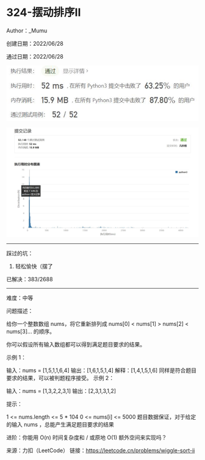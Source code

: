 # 324-摆动排序II

Author：_Mumu

创建日期：2022/06/28

通过日期：2022/06/28

![](./通过截图2.jpg)

![](./通过截图1.jpg)

*****

踩过的坑：

1. 轻松愉快（摆了

已解决：383/2688

*****

难度：中等

问题描述：

给你一个整数数组 nums，将它重新排列成 nums[0] < nums[1] > nums[2] < nums[3]... 的顺序。

你可以假设所有输入数组都可以得到满足题目要求的结果。

 

示例 1：

输入：nums = [1,5,1,1,6,4]
输出：[1,6,1,5,1,4]
解释：[1,4,1,5,1,6] 同样是符合题目要求的结果，可以被判题程序接受。
示例 2：

输入：nums = [1,3,2,2,3,1]
输出：[2,3,1,3,1,2]


提示：

1 <= nums.length <= 5 * 104
0 <= nums[i] <= 5000
题目数据保证，对于给定的输入 nums ，总能产生满足题目要求的结果


进阶：你能用 O(n) 时间复杂度和 / 或原地 O(1) 额外空间来实现吗？

来源：力扣（LeetCode）
链接：https://leetcode.cn/problems/wiggle-sort-ii